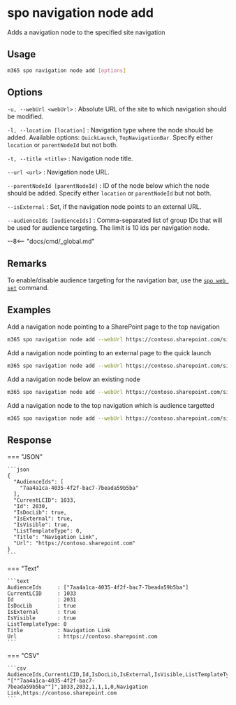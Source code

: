 # spo navigation node add

Adds a navigation node to the specified site navigation

## Usage

```sh
m365 spo navigation node add [options]
```

## Options

`-u, --webUrl <webUrl>`
: Absolute URL of the site to which navigation should be modified.

`-l, --location [location]`
: Navigation type where the node should be added. Available options: `QuickLaunch`, `TopNavigationBar`. Specify either `location` or `parentNodeId` but not both.

`-t, --title <title>`
: Navigation node title.

`--url <url>`
: Navigation node URL.

`--parentNodeId [parentNodeId]`
: ID of the node below which the node should be added. Specify either `location` or `parentNodeId` but not both.

`--isExternal`
: Set, if the navigation node points to an external URL.

`--audienceIds [audienceIds]`
: Comma-separated list of group IDs that will be used for audience targeting. The limit is 10 ids per navigation node.

--8<-- "docs/cmd/_global.md"

## Remarks

To enable/disable audience targeting for the navigation bar, use the [`spo web set`](../web/web-set.md) command.

## Examples

Add a navigation node pointing to a SharePoint page to the top navigation

```sh
m365 spo navigation node add --webUrl https://contoso.sharepoint.com/sites/team-a --location TopNavigationBar --title About --url /sites/team-s/sitepages/about.aspx
```

Add a navigation node pointing to an external page to the quick launch

```sh
m365 spo navigation node add --webUrl https://contoso.sharepoint.com/sites/team-a --location QuickLaunch --title "About us" --url https://contoso.com/about-us --isExternal
```

Add a navigation node below an existing node

```sh
m365 spo navigation node add --webUrl https://contoso.sharepoint.com/sites/team-a --parentNodeId 2010 --title About --url /sites/team-s/sitepages/about.aspx
```

Add a navigation node to the top navigation which is audience targetted

```sh
m365 spo navigation node add --webUrl https://contoso.sharepoint.com/sites/team-a --location TopNavigationBar --title About --url /sites/team-s/sitepages/about.aspx --audienceIds "7aa4a1ca-4035-4f2f-bac7-7beada59b5ba,4bbf236f-a131-4019-b4a2-315902fcfa3a"
```

## Response

=== "JSON"

    ```json
    {
      "AudienceIds": [
        "7aa4a1ca-4035-4f2f-bac7-7beada59b5ba"
      ],
      "CurrentLCID": 1033,
      "Id": 2030,
      "IsDocLib": true,
      "IsExternal": true,
      "IsVisible": true,
      "ListTemplateType": 0,
      "Title": "Navigation Link",
      "Url": "https://contoso.sharepoint.com"
    }
    ```

=== "Text"

    ```text
    AudienceIds     : ["7aa4a1ca-4035-4f2f-bac7-7beada59b5ba"]
    CurrentLCID     : 1033
    Id              : 2031
    IsDocLib        : true
    IsExternal      : true
    IsVisible       : true
    ListTemplateType: 0
    Title           : Navigation Link
    Url             : https://contoso.sharepoint.com
    ```

=== "CSV"

    ```csv
    AudienceIds,CurrentLCID,Id,IsDocLib,IsExternal,IsVisible,ListTemplateType,Title,Url
    "[""7aa4a1ca-4035-4f2f-bac7-7beada59b5ba""]",1033,2032,1,1,1,0,Navigation Link,https://contoso.sharepoint.com
    ```
